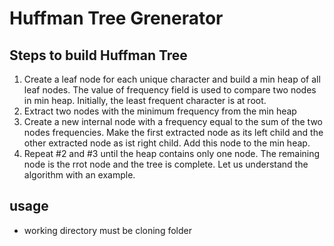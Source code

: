 # Huffman Tree Grenerator

## Steps to build Huffman Tree

1. Create a leaf node for each unique character and build a min heap of all leaf nodes. The value of frequency field is used to compare two nodes in min heap. Initially, the least frequent character is at root.
2. Extract two nodes with the minimum frequency from the min heap
3. Create a new internal node with a frequency equal to the sum of the two nodes frequencies. Make the first extracted node as its left child and the other extracted node as ist right child. Add this node to the min heap.
4. Repeat #2 and #3 until the heap contains only one node. The remaining node is the rrot node and the tree is complete. Let us understand the algorithm with an example.

## usage
- working directory must be cloning folder